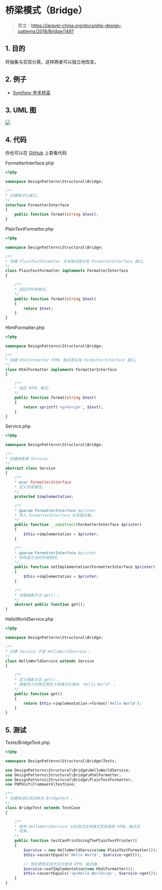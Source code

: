 # 桥梁模式（Bridge）

> 原文：https://laravel-china.org/docs/php-design-patterns/2018/Bridge/1497

## 1. 目的

将抽象与实现分离，这样两者可以独立地改变。

## 2. 例子

- [Symfony 学术桥梁](https://github.com/symfony/DoctrineBridge)

## 3. UML 图

![](https://lccdn.phphub.org/uploads/images/201803/19/1/rFOCwQ9yZu.png)

## 4. 代码

你也可以在 [GitHub](https://github.com/domnikl/DesignPatternsPHP/tree/master/Structural/Bridge) 上查看代码

FormatterInterface.php

```php
<?php

namespace DesignPatterns\Structural\Bridge;

/**
* 创建格式化接口。
*/
interface FormatterInterface
{
    public function format(string $text);
}
```

PlainTextFormatter.php

```php
<?php

namespace DesignPatterns\Structural\Bridge;

/**
* 创建 PlainTextFormatter 文本格式类实现 FormatterInterface 接口。
*/
class PlainTextFormatter implements FormatterInterface
{

    /**
    * 返回字符串格式。
    */
    public function format(string $text)
    {
        return $text;
    }
}
```

HtmlFormatter.php

```php
<?php

namespace DesignPatterns\Structural\Bridge;

/**
* 创建 HtmlFormatter HTML 格式类实现 FormatterInterface 接口。
*/
class HtmlFormatter implements FormatterInterface
{

    /**
    * 返回 HTML 格式。
    */
    public function format(string $text)
    {
        return sprintf('<p>%s</p>', $text);
    }
}
```

Service.php

```php
<?php

namespace DesignPatterns\Structural\Bridge;

/**
* 创建抽象类 Service。
*/
abstract class Service
{
    /**
    * @var FormatterInterface
    * 定义实现属性。
    */
    protected $implementation;

    /**
    * @param FormatterInterface $printer
    * 传入 FormatterInterface 实现类对象。
    */
    public function __construct(FormatterInterface $printer)
    {
        $this->implementation = $printer;
    }

    /**
    * @param FormatterInterface $printer
    * 和构造方法的作用相同。
    */
    public function setImplementation(FormatterInterface $printer)
    {
        $this->implementation = $printer;
    }

    /**
    * 创建抽象方法 get() 。
    */
    abstract public function get();
}
```

HelloWorldService.php

```php
<?php

namespace DesignPatterns\Structural\Bridge;

/**
* 创建 Service 子类 HelloWorldService 。
*/
class HelloWorldService extends Service
{

    /**
    * 定义抽象方法 get() 。
    * 根据传入的格式类定义来格式化输出 'Hello World' 。
    */
    public function get()
    {
        return $this->implementation->format('Hello World');
    }
}
```

## 5. 测试

Tests/BridgeTest.php

```php
<?php

namespace DesignPatterns\Structural\Bridge\Tests;

use DesignPatterns\Structural\Bridge\HelloWorldService;
use DesignPatterns\Structural\Bridge\HtmlFormatter;
use DesignPatterns\Structural\Bridge\PlainTextFormatter;
use PHPUnit\Framework\TestCase;

/**
* 创建自动化测试单元 BridgeTest 。
*/
class BridgeTest extends TestCase
{

    /**
    * 使用 HelloWorldService 分别测试文本格式实现类和 HTML 格式实
    * 现类。
    */
    public function testCanPrintUsingThePlainTextPrinter()
    {
        $service = new HelloWorldService(new PlainTextFormatter());
        $this->assertEquals('Hello World', $service->get());

        // 现在更改实现方法为使用 HTML 格式器。
        $service->setImplementation(new HtmlFormatter());
        $this->assertEquals('<p>Hello World</p>', $service->get());
    }
}
```